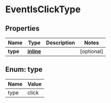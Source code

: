 
# EventIsClickType

## Properties
Name | Type | Description | Notes
------------ | ------------- | ------------- | -------------
**type** | [**inline**](#TypeEnum) |  |  [optional]


<a name="TypeEnum"></a>
## Enum: type
Name | Value
---- | -----
type | click



